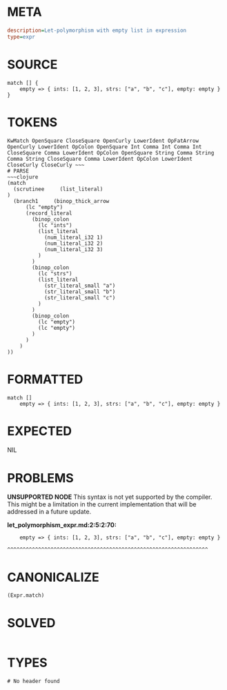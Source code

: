 # META
~~~ini
description=Let-polymorphism with empty list in expression
type=expr
~~~
# SOURCE
~~~roc
match [] {
    empty => { ints: [1, 2, 3], strs: ["a", "b", "c"], empty: empty }
}
~~~
# TOKENS
~~~text
KwMatch OpenSquare CloseSquare OpenCurly LowerIdent OpFatArrow OpenCurly LowerIdent OpColon OpenSquare Int Comma Int Comma Int CloseSquare Comma LowerIdent OpColon OpenSquare String Comma String Comma String CloseSquare Comma LowerIdent OpColon LowerIdent CloseCurly CloseCurly ~~~
# PARSE
~~~clojure
(match
  (scrutinee     (list_literal)
)
  (branch1     (binop_thick_arrow
      (lc "empty")
      (record_literal
        (binop_colon
          (lc "ints")
          (list_literal
            (num_literal_i32 1)
            (num_literal_i32 2)
            (num_literal_i32 3)
          )
        )
        (binop_colon
          (lc "strs")
          (list_literal
            (str_literal_small "a")
            (str_literal_small "b")
            (str_literal_small "c")
          )
        )
        (binop_colon
          (lc "empty")
          (lc "empty")
        )
      )
    )
))
~~~
# FORMATTED
~~~roc
match []
	empty => { ints: [1, 2, 3], strs: ["a", "b", "c"], empty: empty }
~~~
# EXPECTED
NIL
# PROBLEMS
**UNSUPPORTED NODE**
This syntax is not yet supported by the compiler.
This might be a limitation in the current implementation that will be addressed in a future update.

**let_polymorphism_expr.md:2:5:2:70:**
```roc
    empty => { ints: [1, 2, 3], strs: ["a", "b", "c"], empty: empty }
```
    ^^^^^^^^^^^^^^^^^^^^^^^^^^^^^^^^^^^^^^^^^^^^^^^^^^^^^^^^^^^^^^^^^


# CANONICALIZE
~~~clojure
(Expr.match)
~~~
# SOLVED
~~~clojure
~~~
# TYPES
~~~roc
# No header found
~~~
